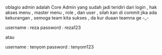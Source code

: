 oblagio admin adalah Core Admin yang sudah jadi teridiri dari login , hak akses menu , master menu , role , dan user ,
silah kan di commit jika ada kekurangan , semoga team kita sukses , da kur duaan teamna ge -_-

username : reza
password : reza123

atau 

username : tenyom
password : tenyom123
